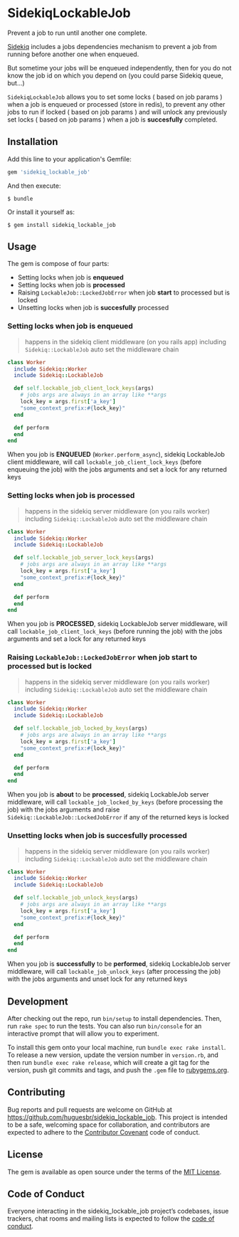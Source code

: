 # SidekiqLockableJob

Prevent a job to run until another one complete.

[Sidekiq](https://github.com/mperham/sidekiq) includes a jobs dependencies mechanism to prevent a job from running before another one when enqueued.

But sometime your jobs will be enqueued independently, then for you do not know the job id on which you depend on (you could parse Sidekiq queue, but...)

`SidekiqLockableJob` allows you to set some locks ( based on job params ) when a job is enqueued or processed (store in redis), to prevent any other jobs to run if locked ( based on job params ) and will unlock any previously set locks ( based on job params ) when a job is **succesfully** completed.

## Installation

Add this line to your application's Gemfile:

```ruby
gem 'sidekiq_lockable_job'
```

And then execute:

    $ bundle

Or install it yourself as:

    $ gem install sidekiq_lockable_job

## Usage

The gem is compose of four parts:

- Setting locks when job is **enqueued**
- Setting locks when job is **processed**
- Raising `LockableJob::LockedJobError` when job **start** to processed but is locked
- Unsetting locks when job is **succesfully** processed

### Setting locks when job is **enqueued**

> happens in the sidekiq client middleware (on you rails app)
> including `Sidekiq::LockableJob` auto set the middleware chain

```ruby
class Worker
  include Sidekiq::Worker
  include Sidekiq::LockableJob

  def self.lockable_job_client_lock_keys(args)
    # jobs args are always in an array like **args
    lock_key = args.first['a_key']
    "some_context_prefix:#{lock_key}"
  end

  def perform
  end
end
```

When you job is **ENQUEUED** (`Worker.perform_async`), sidekiq LockableJob client middleware, will call `lockable_job_client_lock_keys` (before enqueuing the job) with the jobs arguments and set a lock for any returned keys

### Setting locks when job is processed

> happens in the sidekiq server middleware (on you rails worker)
> including `Sidekiq::LockableJob` auto set the middleware chain

```ruby
class Worker
  include Sidekiq::Worker
  include Sidekiq::LockableJob

  def self.lockable_job_server_lock_keys(args)
    # jobs args are always in an array like **args
    lock_key = args.first['a_key']
    "some_context_prefix:#{lock_key}"
  end

  def perform
  end
end
```

When you job is **PROCESSED**, sidekiq LockableJob server middleware, will call `lockable_job_client_lock_keys` (before running the job) with the jobs arguments and set a lock for any returned keys

### Raising `LockableJob::LockedJobError` when job start to processed but is locked

> happens in the sidekiq server middleware (on you rails worker)
> including `Sidekiq::LockableJob` auto set the middleware chain

```ruby
class Worker
  include Sidekiq::Worker
  include Sidekiq::LockableJob

  def self.lockable_job_locked_by_keys(args)
    # jobs args are always in an array like **args
    lock_key = args.first['a_key']
    "some_context_prefix:#{lock_key}"
  end

  def perform
  end
end
```

When you job is **about** to be **processed**, sidekiq LockableJob server middleware, will call `lockable_job_locked_by_keys` (before processing the job) with the jobs arguments and raise `Sidekiq::LockableJob::LockedJobError` if any of the returned keys is locked

### Unsetting locks when job is **succesfully** processed

> happens in the sidekiq server middleware (on you rails worker)
> including `Sidekiq::LockableJob` auto set the middleware chain

```ruby
class Worker
  include Sidekiq::Worker
  include Sidekiq::LockableJob

  def self.lockable_job_unlock_keys(args)
    # jobs args are always in an array like **args
    lock_key = args.first['a_key']
    "some_context_prefix:#{lock_key}"
  end

  def perform
  end
end
```

When you job is **successfully** to be **performed**, sidekiq LockableJob server middleware, will call `lockable_job_unlock_keys` (after processing the job) with the jobs arguments and unset lock for any returned keys


## Development

After checking out the repo, run `bin/setup` to install dependencies. Then, run `rake spec` to run the tests. You can also run `bin/console` for an interactive prompt that will allow you to experiment.

To install this gem onto your local machine, run `bundle exec rake install`. To release a new version, update the version number in `version.rb`, and then run `bundle exec rake release`, which will create a git tag for the version, push git commits and tags, and push the `.gem` file to [rubygems.org](https://rubygems.org).

## Contributing

Bug reports and pull requests are welcome on GitHub at https://github.com/huguesbr/sidekiq_lockable_job. This project is intended to be a safe, welcoming space for collaboration, and contributors are expected to adhere to the [Contributor Covenant](http://contributor-covenant.org) code of conduct.

## License

The gem is available as open source under the terms of the [MIT License](https://opensource.org/licenses/MIT).

## Code of Conduct

Everyone interacting in the sidekiq_lockable_job project’s codebases, issue trackers, chat rooms and mailing lists is expected to follow the [code of conduct](https://github.com/huguesbr/sidekiq_lockable_job/blob/master/CODE_OF_CONDUCT.md).
